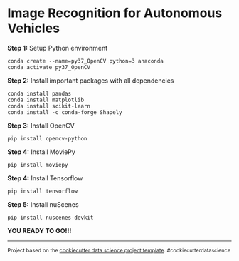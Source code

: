 Image Recognition for Autonomous Vehicles
==============================

**Step 1:** Setup Python environment
```
conda create --name=py37_OpenCV python=3 anaconda
conda activate py37_OpenCV
```
**Step 2:** Install important packages with all dependencies

```
conda install pandas
conda install matplotlib
conda install scikit-learn
conda install -c conda-forge Shapely
```

**Step 3:** Install OpenCV

```
pip install opencv-python
```

**Step 4:** Install MoviePy

```
pip install moviepy
```

**Step 4:** Install Tensorflow

```
pip install tensorflow
```

**Step 5:** Install nuScenes

```
pip install nuscenes-devkit
```

**YOU READY TO GO!!!**

--------

<p><small>Project based on the <a target="_blank" href="https://drivendata.github.io/cookiecutter-data-science/">cookiecutter data science project template</a>. #cookiecutterdatascience</small></p>
